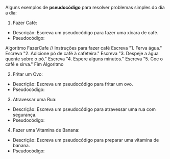 Alguns exemplos de **pseudocódigo** para resolver problemas simples do dia a dia:

1. Fazer Café:
- Descrição: Escreva um pseudocódigo para fazer uma xícara de café.
- Pseudocódigo:

Algoritmo FazerCafe
// Instruções para fazer café
Escreva "1. Ferva água."
Escreva "2. Adicione pó de café à cafeteira."
Escreva "3. Despeje a água quente sobre o pó."
Escreva "4. Espere alguns minutos."
Escreva "5. Coe o café e sirva."
Fim Algoritmo

2. Fritar um Ovo:
- Descrição: Escreva um pseudocódigo para fritar um ovo.
- Pseudocódigo:

3.  Atravessar uma Rua:
- Descrição: Escreva um pseudocódigo para atravessar uma rua com segurança.
- Pseudocódigo:

4. Fazer uma Vitamina de Banana:
- Descrição: Escreva um pseudocódigo para preparar uma vitamina de banana.
- Pseudocódigo:
